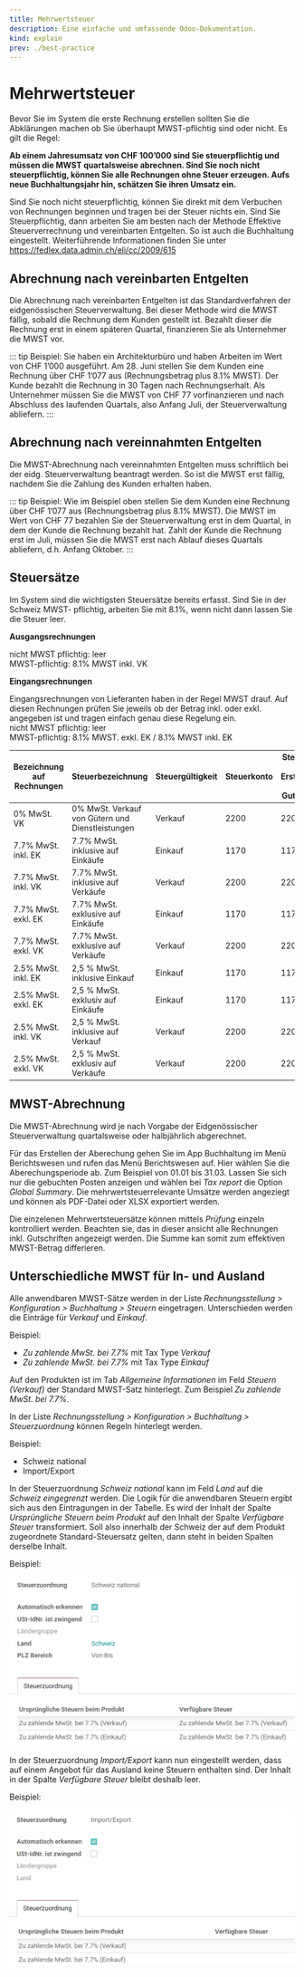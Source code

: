 ```yaml
---
title: Mehrwertsteuer
description: Eine einfache und umfassende Odoo-Dokumentation.
kind: explain
prev: ./best-practice
---
```


# Mehrwertsteuer

Bevor Sie im System die erste Rechnung erstellen sollten Sie die Abklärungen machen ob Sie überhaupt MWST-pflichtig sind oder nicht. Es gilt die Regel:

**Ab einem Jahresumsatz von CHF 100’000 sind Sie steuerpflichtig und müssen die MWST quartalsweise abrechnen. Sind Sie noch nicht steuerpflichtig, können Sie alle Rechnungen ohne Steuer erzeugen. Aufs neue Buchhaltungsjahr hin, schätzen Sie ihren Umsatz ein.**

Sind Sie noch nicht steuerpflichtig, können Sie direkt mit dem Verbuchen von Rechnungen beginnen und tragen bei der Steuer nichts ein. Sind Sie Steuerpflichtig, dann arbeiten Sie am besten nach der Methode Effektive
Steuerverrechnung und vereinbarten Entgelten. So ist auch die Buchhaltung eingestellt.
Weiterführende Informationen finden Sie unter <https://fedlex.data.admin.ch/eli/cc/2009/615>

## Abrechnung nach vereinbarten Entgelten

Die Abrechnung nach vereinbarten Entgelten ist das Standardverfahren der eidgenössischen Steuerverwaltung. Bei dieser Methode wird die MWST fällig, sobald die Rechnung dem Kunden gestellt ist. Bezahlt dieser die Rechnung erst in einem späteren Quartal, finanzieren Sie als Unternehmer die MWST vor.

::: tip
Beispiel: Sie haben ein Architekturbüro und haben Arbeiten im Wert von CHF 1’000 ausgeführt. Am 28. Juni stellen Sie dem Kunden eine Rechnung über CHF 1’077 aus (Rechnungsbetrag plus 8.1% MWST).
Der Kunde bezahlt die Rechnung in 30 Tagen nach Rechnungserhalt. Als Unternehmer müssen Sie die MWST von CHF 77 vorfinanzieren und nach Abschluss des laufenden Quartals, also Anfang Juli, der Steuerverwaltung abliefern.
:::

## Abrechnung nach vereinnahmten Entgelten

Die MWST-Abrechnung nach vereinnahmten Entgelten muss schriftlich bei der eidg. Steuerverwaltung beantragt werden. So ist die MWST erst fällig, nachdem Sie die Zahlung des Kunden erhalten haben.

::: tip
Beispiel: Wie im Beispiel oben stellen Sie dem Kunden eine Rechnung über CHF 1’077 aus (Rechnungsbetrag plus 8.1% MWST). Die MWST im Wert von CHF 77 bezahlen Sie der Steuerverwaltung erst in dem Quartal, in dem der Kunde die Rechnung bezahlt hat. Zahlt der Kunde die Rechnung erst im Juli, müssen Sie die MWST erst nach Ablauf dieses Quartals abliefern, d.h. Anfang Oktober.
:::

## Steuersätze

Im System sind die wichtigsten Steuersätze bereits erfasst. Sind Sie in der Schweiz MWST- pflichtig, arbeiten Sie mit 8.1%, wenn nicht dann lassen Sie die Steuer leer.

**Ausgangsrechnungen**

nicht MWST pflichtig: leer  
MWST-pflichtig: 8.1% MWST inkl. VK

**Eingangsrechnungen**

Eingangsrechnungen von Lieferanten haben in der Regel MWST drauf. Auf diesen Rechnungen prüfen Sie jeweils ob der Betrag inkl. oder exkl. angegeben ist und tragen einfach genau diese Regelung ein.  
nicht MWST pflichtig: leer  
MWST-pflichtig: 8.1% MWST. exkl. EK / 8.1% MWST inkl. EK

| Bezeichnung auf Rechnungen | Steuerbezeichnung                                | Steuergültigkeit | Steuerkonto | Steuerkonto für Erstattungen / Gutschriften |
| -------------------------- | ------------------------------------------------ | ---------------- | ----------- | ------------------------------------------- |
| 0% MwSt. VK                | 0% MwSt. Verkauf von Gütern und Dienstleistungen | Verkauf          | 2200        | 2200                                        |
| 7.7% MwSt. inkl. EK        | 7.7% MwSt. inklusive auf Einkäufe                | Einkauf          | 1170        | 1170                                        |
| 7.7% MwSt. inkl. VK        | 7.7% MwSt. inklusive auf Verkäufe                | Verkauf          | 2200        | 2200                                        |
| 7.7% MwSt. exkl. EK        | 7.7% MwSt. exklusive auf Einkäufe                | Einkauf          | 1170        | 1170                                        |
| 7.7% MwSt. exkl. VK        | 7.7% MwSt. exklusive auf Verkäufe                | Verkauf          | 2200        | 2200                                        |
| 2.5% MwSt. inkl. EK        | 2,5 % MwSt. inklusive Einkauf                    | Einkauf          | 1170        | 1170                                        |
| 2.5% MwSt. exkl. EK        | 2,5 % MwSt. exklusiv auf Einkäufe                | Einkauf          | 1170        | 1170                                        |
| 2.5% MwSt. inkl. VK        | 2,5 % MwSt. inklusive auf Verkauf                | Verkauf          | 2200        | 2200                                        |
| 2.5% MwSt. exkl. VK        | 2,5 % MwSt. exklusiv auf Verkäufe                | Verkauf          | 2200        | 2200                                        |

## MWST-Abrechnung

Die MWST-Abrechnung wird je nach Vorgabe der Eidgenössischer Steuerverwaltung quartalsweise oder halbjährlich abgerechnet.

Für das Erstellen der Aberechung gehen Sie im App Buchhaltung im Menü Berichtswesen und rufen das Menü Berichtswesen auf. Hier wählen Sie die Aberechungsperiode ab. Zum Beispiel von 01.01 bis 31.03.
Lassen Sie sich nur die gebuchten Posten anzeigen und wählen bei _Tax report_ die Option _Global Summary_. Die mehrwertsteuerrelevante Umsätze werden angeziegt und können als PDF-Datei oder XLSX exportiert werden.

Die einzelenen Mehrwertsteuersätze können mittels _Prüfung_ einzeln kontrolliert werden. Beachten sie, das in dieser ansicht alle Rechnungen inkl. Gutschriften angezeigt werden. Die Summe kan somit zum effektiven MWST-Betrag differieren.

## Unterschiedliche MWST für In- und Ausland

Alle anwendbaren MWST-Sätze werden in der Liste _Rechnungsstellung > Konfiguration > Buchhaltung > Steuern_ eingetragen. Unterschieden werden die Einträge für _Verkauf_ und _Einkauf_.

Beispiel:

- _Zu zahlende MwSt. bei 7.7%_ mit Tax Type _Verkauf_
- _Zu zahlende MwSt. bei 7.7%_ mit Tax Type _Einkauf_

Auf den Produkten ist im Tab _Allgemeine Informationen_ im Feld _Steuern (Verkauf)_ der Standard MWST-Satz hinterlegt. Zum Beispiel _Zu zahlende MwSt. bei 7.7%_.

In der Liste _Rechnungsstellung > Konfiguration > Buchhaltung > Steuerzuordnung_ können Regeln hinterlegt werden.

Beispiel:

- Schweiz national
- Import/Export

In der Steuerzuordnung _Schweiz national_ kann im Feld _Land_ auf die _Schweiz eingegrenzt_ werden. Die Logik für die anwendbaren Steuern ergibt sich aus den Eintragungen in der Tabelle. Es wird der Inhalt der Spalte _Ursprüngliche Steuern beim Produkt_ auf den Inhalt der Spalte _Verfügbare Steuer_ transformiert. Soll also innerhalb der Schweiz der auf dem Produkt zugeordnete Standard-Steuersatz gelten, dann steht in beiden Spalten derselbe Inhalt.

Beispiel:

![Best Practice Mehrwertsteuer Beispiel 1](attachments/Best%20Practice%20Mehrwertsteuer%20Beispiel%201.png)

In der Steuerzuordnung _Import/Export_ kann nun eingestellt werden, dass auf einem Angebot für das Ausland keine Steuern enthalten sind. Der Inhalt in der Spalte _Verfügbare Steuer_ bleibt deshalb leer.

Beispiel:

![Best Practice Mehrwertsteuer Beispiel 2](attachments/Best%20Practice%20Mehrwertsteuer%20Beispiel%202.png)
